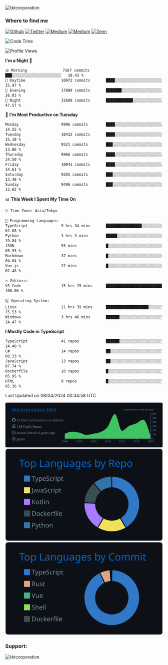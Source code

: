 <p align="left"> <img src="https://komarev.com/ghpvc/?username=tktcorporation&label=Profile%20views&color=0e75b6&style=flat" alt="tktcorporation" /> </p>

<h3>Where to find me</h3>
<p>
<a href="https://github.com/tktcorporation" target="_blank"><img alt="Github" src="https://img.shields.io/badge/GitHub-%2312100E.svg?&style=for-the-badge&logo=Github&logoColor=white" /></a>
<a href="https://twitter.com/tktcorporation" target="_blank"><img alt="Twitter" src="https://img.shields.io/badge/twitter-%231DA1F2.svg?&style=for-the-badge&logo=twitter&logoColor=white" /></a>
<a href="https://www.linkedin.com/in/tktcorporation" target="_blank"><img alt="Medium" src="https://img.shields.io/badge/linkdin-0a66c2.svg?&style=for-the-badge&logo=linkedin&logoColor=white" /></a>
<a href="https://qiita.com/tktcorporation" target="_blank"><img alt="Medium" src="https://img.shields.io/badge/qiita-55C500.svg?&style=for-the-badge&logo=qiita&logoColor=white" /></a>
<a href="https://zenn.dev/tktcorporation" target="_blank"><img alt="Zenn" src="https://img.shields.io/badge/Zenn-3EA8FF.svg?&style=for-the-badge&logo=Zenn&logoColor=white" /></a>
</p>
  
<!--START_SECTION:waka-->
![Code Time](http://img.shields.io/badge/Code%20Time-1%2C477%20hrs%2051%20mins-blue)

![Profile Views](http://img.shields.io/badge/Profile%20Views-0-blue)

**I'm a Night 🦉** 

```text
🌞 Morning                7167 commits        ███░░░░░░░░░░░░░░░░░░░░░░   10.43 % 
🌆 Daytime                10972 commits       ████░░░░░░░░░░░░░░░░░░░░░   15.97 % 
🌃 Evening                17889 commits       ███████░░░░░░░░░░░░░░░░░░   26.03 % 
🌙 Night                  32689 commits       ████████████░░░░░░░░░░░░░   47.57 % 
```
📅 **I'm Most Productive on Tuesday** 

```text
Monday                   9996 commits        ████░░░░░░░░░░░░░░░░░░░░░   14.55 % 
Tuesday                  10432 commits       ████░░░░░░░░░░░░░░░░░░░░░   15.18 % 
Wednesday                9521 commits        ███░░░░░░░░░░░░░░░░░░░░░░   13.86 % 
Thursday                 9966 commits        ████░░░░░░░░░░░░░░░░░░░░░   14.50 % 
Friday                   10041 commits       ████░░░░░░░░░░░░░░░░░░░░░   14.61 % 
Saturday                 9265 commits        ███░░░░░░░░░░░░░░░░░░░░░░   13.48 % 
Sunday                   9496 commits        ███░░░░░░░░░░░░░░░░░░░░░░   13.82 % 
```


📊 **This Week I Spent My Time On** 

```text
🕑︎ Time Zone: Asia/Tokyo

💬 Programming Languages: 
TypeScript               9 hrs 34 mins       ████████████████░░░░░░░░░   62.08 % 
Python                   3 hrs 3 mins        █████░░░░░░░░░░░░░░░░░░░░   19.84 % 
JSON                     55 mins             █░░░░░░░░░░░░░░░░░░░░░░░░   05.95 % 
Markdown                 37 mins             █░░░░░░░░░░░░░░░░░░░░░░░░   04.04 % 
Vue.js                   22 mins             █░░░░░░░░░░░░░░░░░░░░░░░░   02.48 % 

🔥 Editors: 
VS Code                  15 hrs 25 mins      █████████████████████████   100.00 % 

💻 Operating System: 
Linux                    11 hrs 39 mins      ███████████████████░░░░░░   75.53 % 
Windows                  3 hrs 46 mins       ██████░░░░░░░░░░░░░░░░░░░   24.47 % 
```

**I Mostly Code in TypeScript** 

```text
TypeScript               41 repos            ██████░░░░░░░░░░░░░░░░░░░   24.40 % 
C#                       14 repos            ██░░░░░░░░░░░░░░░░░░░░░░░   08.33 % 
JavaScript               13 repos            ██░░░░░░░░░░░░░░░░░░░░░░░   07.74 % 
Dockerfile               10 repos            █░░░░░░░░░░░░░░░░░░░░░░░░   05.95 % 
HTML                     9 repos             █░░░░░░░░░░░░░░░░░░░░░░░░   05.36 % 
```




 Last Updated on 08/04/2024 00:34:58 UTC
<!--END_SECTION:waka-->

[![](https://raw.githubusercontent.com/tktcorporation/tktcorporation/master/profile-summary-card-output/github_dark/0-profile-details.svg)](https://github.com/vn7n24fzkq/github-profile-summary-cards)
[![](https://raw.githubusercontent.com/tktcorporation/tktcorporation/master/profile-summary-card-output/github_dark/1-repos-per-language.svg)](https://github.com/vn7n24fzkq/github-profile-summary-cards) [![](https://raw.githubusercontent.com/tktcorporation/tktcorporation/master/profile-summary-card-output/github_dark/2-most-commit-language.svg)](https://github.com/vn7n24fzkq/github-profile-summary-cards)

<h3 align="left">Support:</h3>
<p><a href="https://www.buymeacoffee.com/tktcorporation"> <img align="left" src="https://cdn.buymeacoffee.com/buttons/v2/default-yellow.png" height="50" width="210" alt="tktcorporation" /></a></p><br><br>

